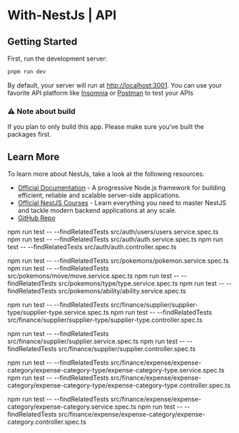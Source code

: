 # With-NestJs | API

## Getting Started

First, run the development server:

```bash
pnpm run dev
```

By default, your server will run at [http://localhost:3001](http://localhost:3001). You can use your favorite API platform like [Insomnia](https://insomnia.rest/) or [Postman](https://www.postman.com/) to test your APIs

### ⚠️ Note about build

If you plan to only build this app. Please make sure you've built the packages first.

## Learn More

To learn more about NestJs, take a look at the following resources:

- [Official Documentation](https://docs.nestjs.com) - A progressive Node.js framework for building efficient, reliable and scalable server-side applications.
- [Official NestJS Courses](https://courses.nestjs.com) - Learn everything you need to master NestJS and tackle modern backend applications at any scale.
- [GitHub Repo](https://github.com/nestjs/nest)


npm run test -- --findRelatedTests src/auth/users/users.service.spec.ts
npm run test -- --findRelatedTests src/auth/auth.service.spec.ts
npm run test -- --findRelatedTests src/auth/auth.controller.spec.ts

npm run test -- --findRelatedTests src/pokemons/pokemon.service.spec.ts
npm run test -- --findRelatedTests src/pokemons/move/move.service.spec.ts
npm run test -- --findRelatedTests src/pokemons/type/type.service.spec.ts
npm run test -- --findRelatedTests src/pokemons/ability/ability.service.spec.ts

npm run test -- --findRelatedTests src/finance/supplier/supplier-type/supplier-type.service.spec.ts
npm run test -- --findRelatedTests src/finance/supplier/supplier-type/supplier-type.controller.spec.ts

npm run test -- --findRelatedTests src/finance/supplier/supplier.service.spec.ts
npm run test -- --findRelatedTests src/finance/supplier/supplier.controller.spec.ts


npm run test -- --findRelatedTests src/finance/expense/expense-category/expense-category-type/expense-category-type.service.spec.ts
npm run test -- --findRelatedTests src/finance/expense/expense-category/expense-category-type/expense-category-type.controller.spec.ts

npm run test -- --findRelatedTests src/finance/expense/expense-category/expense-category.service.spec.ts
npm run test -- --findRelatedTests src/finance/expense/expense-category/expense-category.controller.spec.ts

